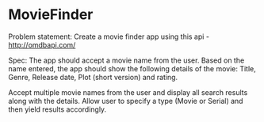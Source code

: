 # MovieFinder
Problem statement: Create a movie finder app using this api - http://omdbapi.com/ 

Spec: The app should accept a movie name from the user. 
Based on the name entered, the app should show the following details of the movie: Title, Genre, Release date, Plot (short version) and rating. 

Accept multiple movie names from the user and display all search results along with the details. 
Allow user to specify a type (Movie or Serial) and then yield results accordingly. 
